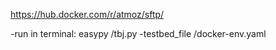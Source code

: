 https://hub.docker.com/r/atmoz/sftp/

-run in terminal: easypy <path>/tbj.py -testbed_file <path>/docker-env.yaml